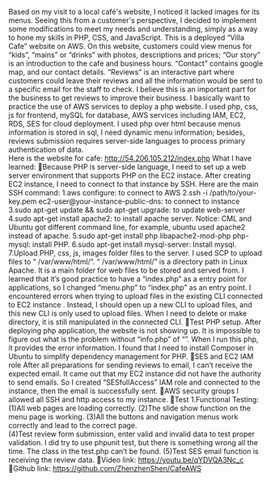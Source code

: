 Based on my visit to a local café's website, I noticed it lacked images for its menus. Seeing this from a customer's perspective, I decided to implement some modifications to meet my needs and understanding, simply as a way to hone my skills in PHP, CSS, and JavaScript.
This is a deployed “Villa Cafe” website on AWS. On this website, customers could view menus for “kids”, “mains” or “drinks” with photos, descriptions and prices; “Our story” is an introduction to the cafe and business hours. “Contact” contains google map, and our contact details. “Reviews” is an interactive part where customers could leave their reviews and all the information would be sent to a specific email for the staff to check. I believe this is an important part for the business to get reviews to improve their business. I basically want to practice the use of AWS services to deploy a php website.
  I used php, css, js for frontend, mySQL for database, AWS services including IAM, EC2, RDS, SES for cloud deployment. I used php over html because menus information is stored in sql, I need dynamic menu information; besides, reviews submission requires server-side languages to process primary authentication of data.  
Here is the website for cafe: 
 http://54.206.105.212/index.php
What I have learned: 
Because PHP is server-side language, I need to set up a web server environment that supports PHP on the EC2 instace. After creating EC2 instance, I need to connect to that instance by SSH. Here are the main SSH command: 
1.aws configure: to connect to AWS
2.ssh -i /path/to/your-key.pem ec2-user@your-instance-public-dns: to connect to instance
3.sudo apt-get update && sudo apt-get upgrade: to update web-server
4.sudo apt-get install apache2: to install apache server. Notice: CML and Ubuntu got different command line, for example, ubuntu used apache2 instead of apache. 
5.sudo apt-get install php libapache2-mod-php php-mysql: install PHP. 
6.sudo apt-get install mysql-server: Install mysql.
7.Upload PHP, css, js, images folder files to the server. 
I used SCP to upload files to “ /var/www/html/”. “ /var/www/html/” is a directory path in Linux Apache. It is a main folder for web files to be stored and served from.
I learned that it’s good practice to have a “index.php” as a entry point for applications, so I changed “menu.php” to “index.php” as an entry point. 
I encountered errors when trying to upload files in the existing CLI connected to EC2 instance . Instead, I should open up a new CLI to upload files, and this new CLI is only used to upload files. When I need to delete or make directory, it is still manipulated in the connected CLI. 
Test PHP setup.
After deploying php application, the website is not showing up. It is impossible to figure out what is the problem without “info.php” of “<?php phpinfo(); ?>”. When I run this php, it provides the error information. I found that I need to install Composer in Ubuntu to simplify dependency management for PHP.
SES and EC2 IAM role
After all preparations for sending reviews to email, I can’t receive the expected email. It came out that my EC2 instance did not have the authority to send emails. So I created “SESfullAccess” IAM role and connected to the instance, then the email is successfully sent. 
AWS security groups
   I allowed all SSH and http access to my instance. 
Test
1.Functional Testing: 
(1)All web pages are loading correctly. 
(2)The slide show function on the menu page is working. 
(3)All the buttons and navigation menus work correctly and lead to the correct page.  
(4)Test review form submission, enter valid and invalid data to test proper validation. I did try to use phpunit test, but there is something wrong all the time. The class in the test.php can’t be found. 
(5)Test SES email function is receiving the review data. 
Video link:  https://youtu.be/qYDVQA3Nc_c
Github link:  https://github.com/ZhenzhenShen/CafeAWS

